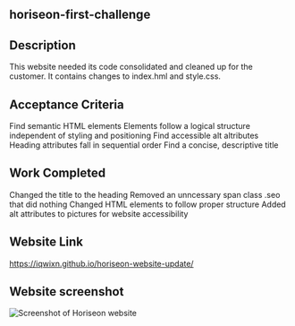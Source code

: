 ## horiseon-first-challenge

## Description

This website needed its code consolidated and cleaned up for the customer. It contains changes to index.hml and style.css.

## Acceptance Criteria

Find semantic HTML elements 
Elements follow a logical structure independent of styling and positioning 
Find accessible alt altributes 
Heading attributes fall in sequential order 
Find a concise, descriptive title

## Work Completed

Changed the title to the heading
Removed an unncessary span class .seo that did nothing
Changed HTML elements to follow proper structure
Added alt attributes to pictures for website accessibility

## Website Link

https://iqwixn.github.io/horiseon-website-update/

## Website screenshot

![Screenshot of Horiseon website](.assets\images\horieseon-website-screenshot.png)